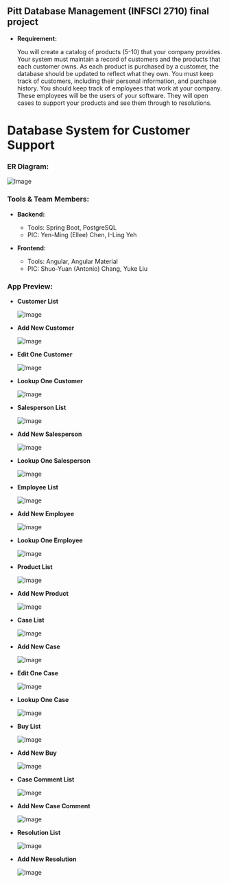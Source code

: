 ## Pitt Database Management (INFSCI 2710) final project

- **Requirement:**

  You will create a catalog of products (5-10) that your company provides. Your system must maintain a record of customers and the products that each customer owns. As each product is purchased by a customer, the database should be updated to reflect what they own. You must keep track of customers, including their personal information, and purchase history. You should keep track of employees that work at your company. These employees will be the users of your software. They will open cases to support your products and see them through to resolutions.

# Database System for Customer Support

### ER Diagram:

  ![Image](images/relational_schema.png)

### Tools & Team Members:

- **Backend:**
  
  - Tools: Spring Boot, PostgreSQL
  - PIC: Yen-Ming (Ellee) Chen, I-Ling Yeh

- **Frontend:**
  
  - Tools: Angular, Angular Material
  - PIC: Shuo-Yuan (Antonio) Chang, Yuke Liu

### App Preview:

- **Customer List**

  ![Image](images/localhost-4200.png)

- **Add New Customer**

  ![Image](images/localhost-4200-add.png)

- **Edit One Customer**

  ![Image](images/localhost-4200-edit.png)

- **Lookup One Customer**

  ![Image](images/localhost-4200-lookup.png)

- **Salesperson List**

  ![Image](images/localhost-4200-salesPerson.png)

- **Add New Salesperson**

  ![Image](images/localhost-4200-salesPerson-add.png)

- **Lookup One Salesperson**

  ![Image](images/localhost-4200-salesPerson-lookup.png)

- **Employee List**

  ![Image](images/localhost-4200-employee.png)

- **Add New Employee**

  ![Image](images/localhost-4200-employee-add.png)

- **Lookup One Employee**

  ![Image](images/localhost-4200-employee-lookup.png)

- **Product List**

  ![Image](images/localhost-4200-products.png)

- **Add New Product**

  ![Image](images/localhost-4200-products-add.png)

- **Case List**

  ![Image](images/localhost-4200-case.png)

- **Add New Case**

  ![Image](images/localhost-4200-case-add.png)

- **Edit One Case**

  ![Image](images/localhost-4200-case-edit.png)

- **Lookup One Case**

  ![Image](images/localhost-4200-case-lookup.png)

- **Buy List**

  ![Image](images/localhost-4200-buy.png)

- **Add New Buy**

  ![Image](images/localhost-4200-buy-add.png)

- **Case Comment List**

  ![Image](images/localhost-4200-caseComment.png)

- **Add New Case Comment**

  ![Image](images/localhost-4200-caseComment-add.png)

- **Resolution List**

  ![Image](images/localhost-4200-resolution.png)

- **Add New Resolution**

  ![Image](images/localhost-4200-resolution-add.png)
